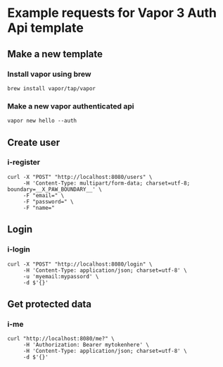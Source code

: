 # Example requests for Vapor 3 Auth Api template
## Make a new template
### Install vapor using brew

```
brew install vapor/tap/vapor
```

### Make a new vapor authenticated api

```
vapor new hello --auth
```

## Create user

### i-register

```
curl -X "POST" "http://localhost:8080/users" \
     -H 'Content-Type: multipart/form-data; charset=utf-8; boundary=__X_PAW_BOUNDARY__' \
     -F "email=" \
     -F "password=" \
     -F "name="
```

## Login

### i-login

```
curl -X "POST" "http://localhost:8080/login" \
     -H 'Content-Type: application/json; charset=utf-8' \
     -u 'myemail:mypassord' \
     -d $'{}'
```

## Get protected data

### i-me

```
curl "http://localhost:8080/me?" \
     -H 'Authorization: Bearer mytokenhere' \
     -H 'Content-Type: application/json; charset=utf-8' \
     -d $'{}'
```
